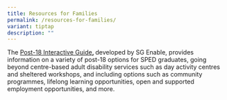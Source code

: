 ```yaml
---
title: Resources for Families
permalink: /resources-for-families/
variant: tiptap
description: ""
---
```

<p>The <a href="https://www.enablingguide.sg/disability-info/life-stages-transitions/post-18-interactive-guide" rel="noopener noreferrer nofollow" target="_blank">Post-18 Interactive Guide</a><strong>, </strong>developed
by SG Enable, provides information on a variety of post-18 options for
SPED graduates, going beyond centre-based adult disability services such
as day activity centres and sheltered workshops, and including options
such as community programmes, lifelong learning opportunities, open and
supported employment opportunities, and more.</p>